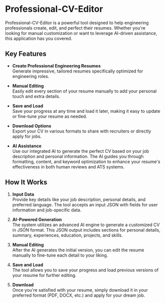 # Professional-CV-Editor

Professional-CV-Editor is a powerful tool designed to help engineering professionals create, edit, and perfect their resumes. Whether you're looking for manual customization or want to leverage AI-driven assistance, this application has you covered.

## Key Features

- **Create Professional Engineering Resumes**  
  Generate impressive, tailored resumes specifically optimized for engineering roles.

- **Manual Editing**  
  Easily edit every section of your resume manually to add your personal touch and extra details.

- **Save and Load**  
  Save your progress at any time and load it later, making it easy to update or fine-tune your resume as needed.

- **Download Options**  
  Export your CV in various formats to share with recruiters or directly apply for jobs.

- **AI Assistance**  
  Use our integrated AI to generate the perfect CV based on your job description and personal information. The AI guides you through formatting, content, and keyword optimization to enhance your resume's effectiveness in both human reviews and ATS systems.

## How It Works

1. **Input Data**  
   Provide key details like your job description, personal details, and preferred language. The tool accepts an input JSON with fields for user information and job-specific data.

2. **AI-Powered Generation**  
   The system utilizes an advanced AI engine to generate a customized CV in JSON format. This JSON output includes sections for personal details, summary, experiences, education, projects, and skills.

3. **Manual Editing**  
   After the AI generates the initial version, you can edit the resume manually to fine-tune each detail to your liking.

4. **Save and Load**  
   The tool allows you to save your progress and load previous versions of your resume for further editing.

5. **Download**  
   Once you're satisfied with your resume, simply download it in your preferred format (PDF, DOCX, etc.) and apply for your dream job.